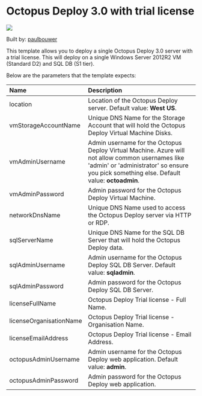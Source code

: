 # Octopus Deploy 3.0 with trial license

<a href="https://portal.azure.com/#create/Microsoft.Template/uri/https%3A%2F%2Fraw.githubusercontent.com%2FShawInnes%2Fazure-quickstart-templates%2Fmaster%2Foctopusdeploy3-single-vm-windows%2Fazuredeploy.json" target="_blank">
    <img src="http://azuredeploy.net/deploybutton.png"/>
</a>

Built by: [paulbouwer](https://github.com/paulbouwer)

This template allows you to deploy a single Octopus Deploy 3.0 server with a trial license. This will deploy on a single Windows Server 2012R2 VM (Standard D2) and SQL DB (S1 tier).

Below are the parameters that the template expects: 

| Name   | Description    |
|:--- |:---|
| location  | Location of the Octopus Deploy server. Default value: **West US**. |
| vmStorageAccountName  | Unique DNS Name for the Storage Account that will hold the Octopus Deploy Virtual Machine Disks.  |
| vmAdminUsername  | Admin username for the Octopus Deploy Virtual Machine. Azure will not allow common usernames like 'admin' or 'administrator' so ensure you pick something else. Default value: **octoadmin**. |
| vmAdminPassword  | Admin password for the Octopus Deploy Virtual Machine. |
| networkDnsName | Unique DNS Name used to access the Octopus Deploy server via HTTP or RDP. |
| sqlServerName | Unique DNS Name for the SQL DB Server that will hold the Octopus Deploy data. |
| sqlAdminUsername | Admin username for the Octopus Deploy SQL DB Server. Default value: **sqladmin**. |
| sqlAdminPassword | Admin password for the Octopus Deploy SQL DB Server. |
| licenseFullName | Octopus Deploy Trial license - Full Name. |
| licenseOrganisationName | Octopus Deploy Trial license - Organisation Name. |
| licenseEmailAddress | Octopus Deploy Trial license - Email Address. |
| octopusAdminUsername | Admin username for the Octopus Deploy web application. Default value: **admin**. |
| octopusAdminPassword | Admin password for the Octopus Deploy web application. |
